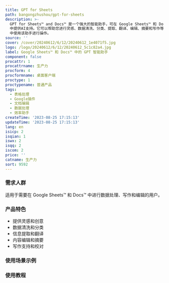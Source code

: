 ```yaml
---
title: GPT for Sheets
path: bangongzhushou/gpt-for-sheets
description: >-
  GPT for Sheets™ and Docs™ 是一个强大的智能助手，可在 Google Sheets™ 和 Docs™
  中提供AI支持。它可以帮助您进行灵感、数据清洗、分类、提取、翻译、编辑、摘要和写作等工作。同时，您可以直接在 Sheets™ 和 Docs™
  中使用该助手进行操作。
source: ''
cover: /cover/20240612/6/12/20240612_1e4071f5.jpg
logo: /logo/20240612/6/12/20240612_5c1c82a4.jpg
label: Google Sheets™ 和 Docs™ 中的 GPT 智能助手
component: false
procattr: 1
procattrname: 生产力
procform: 4
procformname: 桌面客户端
proctype: 1
proctypename: 普通产品
tags:
  - 表格处理
  - Google插件
  - 文档编辑
  - 数据处理
  - 效率助手
createTime: '2023-08-25 17:15:13'
updateTime: '2023-08-25 17:15:13'
lang: en
isicp: 2
isqian: 1
iswx: 2
isqq: 2
iscom: 2
price: ''
catname: 生产力
sort: 9592
---
```




### 需求人群
适用于需要在 Google Sheets™ 和 Docs™ 中进行数据处理、写作和编辑的用户。

### 产品特色
- 提供灵感和创意
- 数据清洗和分类
- 信息提取和翻译
- 内容编辑和摘要
- 写作支持和校对

### 使用场景示例


### 使用教程


  
